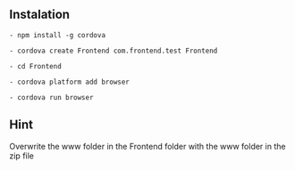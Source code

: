 ## Instalation

```
- npm install -g cordova

- cordova create Frontend com.frontend.test Frontend

- cd Frontend

- cordova platform add browser

- cordova run browser

```

## Hint

Overwrite the www folder in the Frontend folder with the www folder in the zip file
